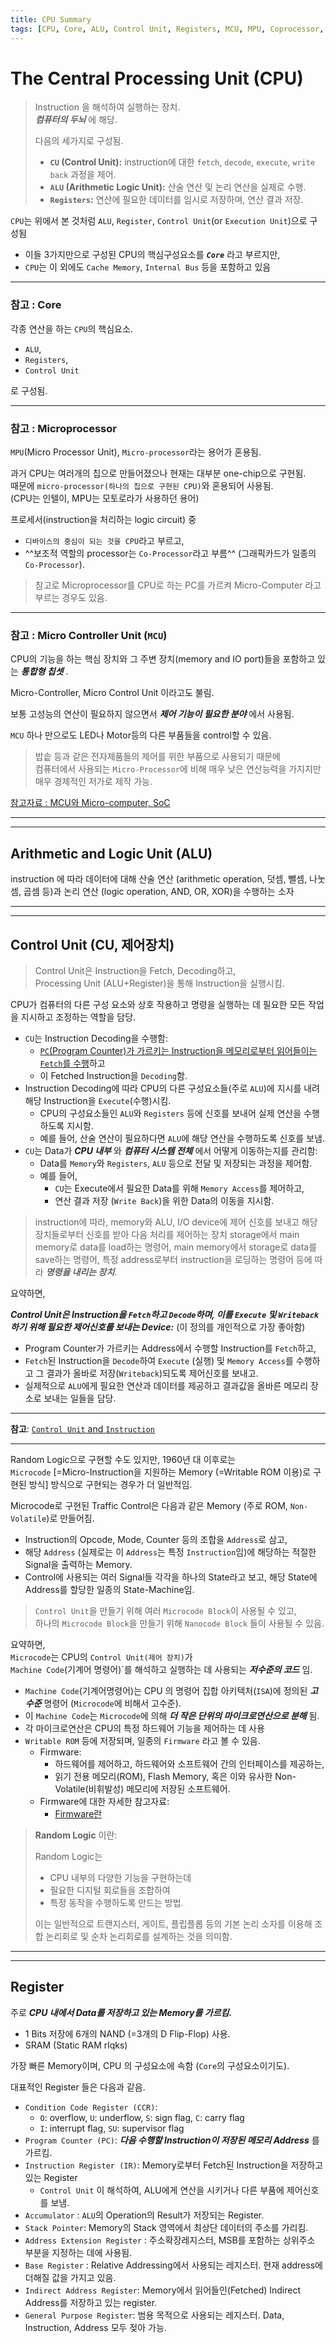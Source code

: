 ```yaml
---
title: CPU Summary
tags: [CPU, Core, ALU, Control Unit, Registers, MCU, MPU, Coprocessor, Processor]
---
```


# The Central Processing Unit (CPU)

> Instruction 을 해석하여 실행하는 장치.  
> ***컴퓨터의 두뇌*** 에 해당.
>
> 다음의 세가지로 구성됨.
>
> * **`CU` (Control Unit):** instruction에 대한 `fetch`, `decode`, `execute`, `write back` 과정을 제어.
> * **`ALU` (Arithmetic Logic Unit):** 산술 연산 및 논리 연산을 실제로 수행.
> * **`Registers`:** 연산에 필요한 데이터를 임시로 저장하며, 연산 결과 저장.

`CPU`는 위에서 본 것처럼 `ALU`, `Register`, `Control Unit`(or `Execution Unit`)으로 구성됨  

* 이들 3가지만으로 구성된 CPU의 핵심구성요소를 ***`Core`*** 라고 부르지만, 
* `CPU`는 이 외에도 `Cache Memory`, `Internal Bus` 등을 포함하고 있음

---

### 참고 : Core

각종 연산을 하는 `CPU`의 핵심요소.  

* `ALU`, 
* `Registers`, 
* `Control Unit`

로 구성됨.

---

### 참고 : Microprocessor

`MPU`(Micro Processor Unit), `Micro-processor`라는 용어가 혼용됨.

과거 CPU는 여러개의 칩으로 만들어졌으나 현재는 대부분 one-chip으로 구현됨.  
때문에 `micro-processor(하나의 칩으로 구현된 CPU)`와 혼용되어 사용됨.  
(CPU는 인텔이, MPU는 모토로라가 사용하던 용어)

프로세서(instruction을 처리하는 logic circuit) 중 

* `디바이스의 중심이 되는 것을 CPU`라고 부르고, 
* ^^보조적 역할의 processor는 `Co-Processor`라고 부름^^ (그래픽카드가 일종의 `Co-Processor`).

> 참고로 Microprocessor를 CPU로 하는 PC를 가르켜 Micro-Computer 라고 부르는 경우도 있음.

---

### 참고 : Micro Controller Unit (`MCU`)

CPU의 기능을 하는 핵심 장치와 그 주변 장치(memory and IO port)들을 포함하고 있는 ***통합형 칩셋*** .

Micro-Controller, Micro Control Unit 이라고도 불림.

보통 고성능의 연산이 필요하지 않으면서 ***제어 기능이 필요한 분야*** 에서 사용됨.

`MCU` 하나 만으로도 LED나 Motor등의 다른 부품들을 control할 수 있음.

> 밥솥 등과 같은 전자제품들의 제어를 위한 부품으로 사용되기 때문에  
> 컴퓨터에서 사용되는 `Micro-Processor`에 비해 매우 낮은 연산능력을 가지지만  
> 매우 경제적인 저가로 제작 가능.

[참고자료 : MCU와 Micro-computer, SoC](https://dsaint31.tistory.com/419)

---

---

## Arithmetic and Logic Unit (ALU)

instruction 에 따라 데이터에 대해 산술 연산 (arithmetic operation, 덧셈, 뺄셈, 나눗셈, 곱셈 등)과 논리 연산 (logic operation, AND, OR, XOR)을 수행하는 소자


---

---

## Control Unit (CU, 제어장치)

> Control Unit은 Instruction을 Fetch, Decoding하고,  
> Processing Unit (ALU+Register)을 통해 Instruction을 실행시킴.

CPU가 컴퓨터의 다른 구성 요소와 상호 작용하고 명령을 실행하는 데 필요한 모든 작업을 지시하고 조정하는 역할을 담당.

* `CU`는 Instruction Decoding을 수행함: 
    * <u>`PC`(Program Counter)가 가르키는 Instruction을 메모리로부터 읽어들이는 `Fetch`를 수행</u>하고
    *  이 Fetched Instruction을 `Decoding`함.
* Instruction Decoding에 따라 CPU의 다른 구성요소들(주로 `ALU`)에 지시를 내려 해당 Instruction을 `Execute`(수행)시킴.
    * CPU의 구성요소들인 `ALU`와 `Registers` 등에 신호를 보내어 실제 연산을 수행하도록 지시함.
    * 예를 들어, 산술 연산이 필요하다면 `ALU`에 해당 연산을 수행하도록 신호를 보냄.
* `CU`는 Data가 ***CPU 내부*** 와 ***컴퓨터 시스템 전체*** 에서 어떻게 이동하는지를 관리함: 
    * Data를 `Memory`와 `Registers`, `ALU` 등으로 전달 및 저장되는 과정을 제어함.
    * 예를 들어, 
        * `CU`는 Execute에서 필요한 Data를 위해 `Memory Access`를 제어하고,
        * 연산 결과 저장 (`Write Back`)을 위한 Data의 이동을 지시함.

> instruction에 따라, memory와 ALU, I/O device에 제어 신호를 보내고 해당 장치들로부터 신호를 받아 다음 처리를 제어하는 장치
> storage에서 main memory로 data를 load하는 명령어, main memory에서 storage로 data를 save하는 명령어, 특정 address로부터 instruction을 로딩하는 명령어 등에 따라 ***명령을 내리는 장치***.

요약하면,  

***Control Unit은 Instruction을 `Fetch`하고 `Decode`하며, 이를 `Execute` 및 `Writeback`하기 위해 필요한 제어신호를 보내는 Device:*** (이 정의를 개인적으로 가장 좋아함)

* Program Counter가 가르키는 Address에서 수행할 Instruction를 `Fetch`하고,
* `Fetch`된 Instruction을 `Decode`하여 `Execute` (실행) 및 `Memory Access`를 수행하고 그 결과가 올바로 저장(`Writeback`)되도록 제어신호를 보내고.
* 실제적으로 `ALU`에게 필요한 연산과 데이터를 제공하고 결과값을 올바른 메모리 장소로 보내는 일들을 담당.

---

**참고**: [`Control Unit` and `Instruction`](http://dsaint31.tistory.com/414)

---

Random Logic으로 구현할 수도 있지만, 1960년 대 이후로는  
`Microcode` [=Micro-Instruction을 지원하는 Memory (=Writable ROM 이용)로 구현된 방식] 방식으로 구현되는 경우가 더 일반적임.

Microcode로 구현된 Traffic Control은 다음과 같은 Memory (주로 ROM, `Non-Volatile`)로 만들어짐.

* Instruction의 Opcode, Mode, Counter 등의 조합을 `Address`로 삼고,
* 해당 `Address` (실제로는 이 `Address`는 특정 `Instruction`임)에 해당하는 적절한 Signal을 출력하는 Memory.
* Control에 사용되는 여러 Signal들 각각을 하나의 State라고 보고, 해당 State에 Address를 할당한 일종의 State-Machine임.

> `Control Unit`을 만들기 위해 여러 `Microcode Block`이 사용될 수 있고,  
> 하나의 `Microcode Block`을 만들기 위해 `Nanocode Block` 들이 사용될 수 있음. 

요약하면,  
`Microcode`는 CPU의 `Control Unit(제어 장치)`가  
`Machine Code`(기계어 명령어)`를 해석하고 실행하는 데 사용되는 ***저수준의 코드*** 임.  

* `Machine Code`(기계어명령어)는 CPU 의 명령어 집합 아키텍처(`ISA`)에 정의된 ***고수준***  명령어 (`Microcode`에 비해서 고수준). 
* 이 `Machine Code`는 `Microcode`에 의해 ***더 작은 단위의 마이크로연산으로 분해*** 됨. 
* 각 마이크로연산은 CPU의 특정 하드웨어 기능을 제어하는 데 사용
* `Writable ROM` 등에 저장되며, 일종의 `Firmware` 라고 볼 수 있음.
    * Firmware: 
        * 하드웨어를 제어하고, 하드웨어와 소프트웨어 간의 인터페이스를 제공하는, 
        * 읽기 전용 메모리(ROM), Flash Memory, 혹은 이와 유사한 Non-Volatile(비휘발성) 메모리에 저장된 소프트웨어.
    * Firmware에 대한 자세한 참고자료: 
        * [Firmware란](../ch03_seq/ce03_05_hw_and_sw.md#firmware)


> **Random Logic** 이란:
>
> Random Logic는 
> 
> * CPU 내부의 다양한 기능을 구현하는데 
> * 필요한 디지털 회로들을 조합하여 
> * 특정 동작을 수행하도록 만드는 방법.  
>
> 이는 일반적으로 트랜지스터, 게이트, 플립플롭 등의 기본 논리 소자를 이용해 조합 논리회로 및 순차 논리회로를 설계하는 것을 의미함.

---

---

## Register

주로 ***CPU 내에서 Data를 저장하고 있는 Memory를 가르킴.***  

* 1 Bits 저장에 6개의 NAND (=3개의 D Flip-Flop) 사용.
*  SRAM (Static RAM rlqks)

가장 빠른 Memory이며, CPU 의 구성요소에 속함 (`Core`의 구성요소이기도).

대표적인 Register 들은 다음과 같음.

* `Condition Code Register (CCR)`:
    * `O`: overflow, `U`: underflow, `S`: sign flag, `C`: carry flag
    * `I`: interrupt flag, `SU`: supervisor flag
* `Program Counter (PC)`: ***다음 수행할 Instruction이 저장된 메모리 Address*** 를 가르킴.
* `Instruction Register (IR)`: Memory로부터 Fetch된 Instruction을 저장하고 있는 Register
    * `Control Unit` 이 해석하여, ALU에게 연산을 시키거나 다른 부품에 제어신호를 보냄. 
* `Accumulator` : `ALU`의 Operation의 Result가 저장되는 Register.
* `Stack Pointer`: Memory의 Stack 영역에서 최상단 데이터의 주소를 가리킴.
* `Address Extension Register` : 주소확장레지스터, MSB를 포함하는 상위주소 부분을 지정하는 데에 사용됨.
* `Base Register` : Relative Addressing에서 사용되는 레지스터. 현재 address에 더해질 값을 가지고 있음.
* `Indirect Address Register`: Memory에서 읽어들인(Fetched) Indirect Address를 저장하고 있는 register.
* `General Purpose Register`: 범용 목적으로 사용되는 레지스터. Data, Instruction, Address 모두 젖아 가능. 

